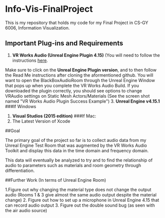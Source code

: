 # Info-Vis-FinalProject

This is my repository that holds my code for my Final Project in CS-GY 6006, Information Visualization.

## Important Plug-ins and Requirements

1. **VR Works Audio (Unreal Engine Plugin 4.15)** (You will need to follow the instructions [here](https://developer.nvidia.com/vrworks/vrworks-audio).

Make sure to click on the **Unreal Engine Plugin version**, and to then follow the Read Me instructions after cloning the aformentioned github. You will want to open the BlackBoxAudioRoom through the Unreal Engine Window that pops up when you complete the VR Works Audio Build. If you downloaded the plugin correctly, you should see options to change VRAudio settings on Static Mesh Actors/Materials (See the screen shot named "VR Works Audio Plugin Success Example")
3. **Unreal Engine v4.15.1**
###If Windows
1. **Visual Studios (2015 edition)** 
###If Mac:
1. The Latest Version of Xcode

##Goal

The primary goal of the project so far is to collect audio data from my Unreal Engine Test Room that was augmented by the VR Works Audio Toolkit and display this data in the time domain and frequency domain. 

This data will eventually be analyzed to try and to find the relationship of audio to parameters such as materials and room geometry through differentiation. 

##Further Work (In terms of Unreal Engine Room)

1.Figure out why changing the material type does not change the output audio (Rooms 1 & 3 give almost the same audio output despite the material change)
2. Figure out how to set up a microphone in Unreal Engine 4.15 that can record audio output
3. Figure out the double sound bug (as seen with the air audio source)
